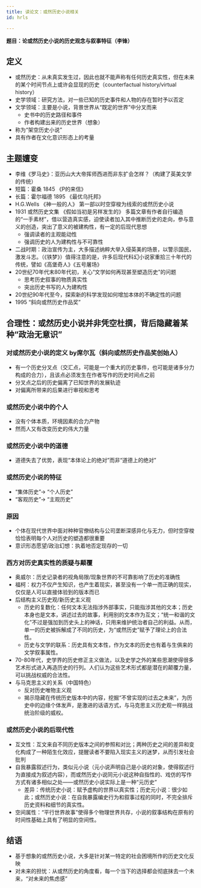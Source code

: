 ```yaml
---
title: 读论文：或然历史小说相关
id: hrls

---
```


**题目：论或然历史小说的历史观念与叙事特征（李锋）** 

## 定义
- 或然历史：从未真实发生过，因此也就不能声称有任何历史真实性，但在未来的某个时间节点上或许会显现的历史（counterfactual history/virtual history）
- 史学领域：研究方法，对一些已知的历史事件和人物的存在暂时予以否定
- 文学领域：主要是小说，背景世界从“既定的世界”中分叉而来
	- 史书中的历史路径和事件
	- 作者构建出来的历史世界（想象）
- 称为“架空历史小说”
- 具有作者在文化意识形态上的考量
## 主题嬗变
- 李维《罗马史》：亚历山大大帝挥师西进而非东扩会怎样？（构建了英美文学的传统）
- 短篇：霍桑 1845 《P的来信》
- 长篇：霍尔福德 1895 《最优乌托邦》
- H.G.Wells 《神一般的人》 第一部以时空穿梭为线索的或然历史小说
- 1931 或然历史文集 《假如当初是另样发生的》 多篇文章有作者自行编造的“一手素材”，借以营造真实感，迫使读者加入其中推断历史的走向，参与意义的创造，突出了意义的被建构性，有一定的后现代思想
	- 强调读者的主观能动性
	- 强调历史的人为建构性与不可靠性
- 二战时期：政治宣传为主，大多描述纳粹大举入侵英美的场景，以警示国民，激发斗志。（《铁梦》）值得注意的是，许多后现代科幻小说家重拾三十年代的传统，譬如《高堡奇人》《五号屠场》
- 20世纪70年代末80年代初，关心“文学如何再现甚至塑造历史”的问题
	- 思考历史叙事的物质真实性
	- 突出历史书写的人为建构性
- 20世纪90年代至今，探索新的科学发现如何增加本体的不确定性的问题
- 1995 “斜向或然历史作品奖”
## 合理性：或然历史小说并非凭空杜撰，背后隐藏着某种“政治无意识”
### 对或然历史小说的定义 by席尔瓦（斜向或然历史作品奖创始人）
- 有一个历史分叉点（交汇点，可能是一个重大的历史事件，也可能是诸多分力构成的合力），且该点必须发生在作者写作的历史时间点之前
- 分叉点之后的历史偏离了已知世界的发展轨迹
- 对偏离所带来的后果进行审视和思考
### 或然历史小说中的个人
- 没有个体本质，环境因素的合力产物
- 然而人又有改变历史的伟大力量
### 或然历史小说中的道德
- 道德失去了优势，表现“本体论上的绝对”而非“道德上的绝对”
### 或然历史小说的特征
- “集体历史”$\rightarrow$ “个人历史”
- “客观历史”$\rightarrow$ “主观历史”
### 原因
- 个体在现代世界中面对种种官僚结构与公司垄断深感异化与无力，但时空穿梭恰恰表明每个人对历史的塑造都很重要
- 意识形态愿望/政治幻想：执着地否定现存的一切
### 西方对历史真实性的质疑与颠覆
- 奥威尔：历史记录者的视角局限/现象世界的不可靠影响了历史的准确性
- 福柯：权力不仅产生知识，也产生着现实，甚至没有一个单一而正确的现实，仅仅是人可以直接体验到的版本而已
- 后结构主义历史观/新历史主义观
	- 历史的复数化：任何文本无法指涉外部事实，只能指涉其他的文本；历史本身也是文本，讲述过去的故事，利用别的文本作为互文；“统一和谐的文化”不过是强加到历史头上的神话，只用来维护统治者自己的利益。从而，单一的历史被拆解成了不同的历史，为“或然历史”赋予了理论上的合法性。
	- 历史与文学的联系：历史具有文本性，作为文本的历史也有着与生俱来的文学叙事属性。
- 70-80年代，史学界的历史修正主义做法，以及史学之外的某些思潮使得很多艺术形式进入再造历史的行列。人们认为这些艺术形式都是潜在的颠覆力量，可以挑战权威的合法性。
- 与马克思主义的关系（中国特色）
	- 反对历史唯物主义观
	- 揭示隐藏在传统历史版本中的内容，挖掘“不曾实现的过去之未来”，为历史中的边缘个体发声，是激进的话语方式，与马克思主义历史观一样挑战统治阶级的威权。
### 或然历史小说的后现代性
- 互文性：互文来自不同历史版本之间的参照和对比；两种历史之间的差异和变化构成了一种陌生化效应，提醒读者不要陷入现实主义的迷梦，从而引发社会批判
- 自我暴露叙述行为，类似元小说（元小说声明自己是小说的对象，使得叙述行为直接成为叙述内容），而或然历史小说同元小说这种自指性的、戏仿的写作方式有诸多相似之处——或然历史小说实际上是一种“元历史”
	- 差异：传统历史小说：赋予虚构的世界以真实性；历史元小说：很少如此；或然历史小说：在自我暴露编史行为和叙事过程的同时，不完全排斥历史资料和细节的真实性。
- 空间属性：“平行世界故事”使得多个物理世界共存，小说的叙事结构在原有的时间性基础上具有了明显的空间性。
## 结语
- 基于想象的或然历史小说，大多是针对某一特定的社会困境所作的历史文化反映
- 对未来的担忧：从或然历史的角度看，每一个当下的选择都会彻底抹去一个未来，“对未来的焦虑感”
